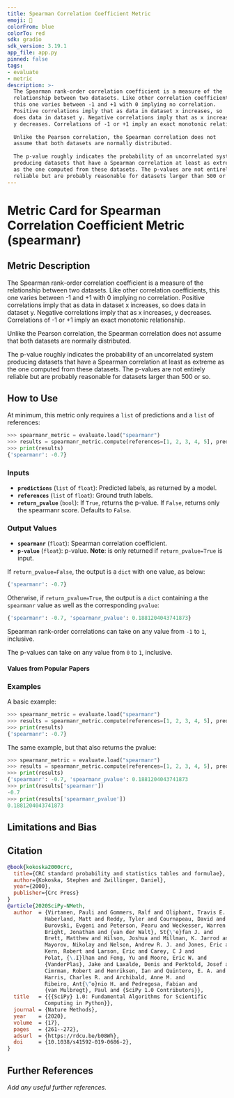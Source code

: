 ```yaml
---
title: Spearman Correlation Coefficient Metric 
emoji: 🤗 
colorFrom: blue
colorTo: red
sdk: gradio
sdk_version: 3.19.1
app_file: app.py
pinned: false
tags:
- evaluate
- metric
description: >-
  The Spearman rank-order correlation coefficient is a measure of the
  relationship between two datasets. Like other correlation coefficients,
  this one varies between -1 and +1 with 0 implying no correlation.
  Positive correlations imply that as data in dataset x increases, so
  does data in dataset y. Negative correlations imply that as x increases,
  y decreases. Correlations of -1 or +1 imply an exact monotonic relationship.
  
  Unlike the Pearson correlation, the Spearman correlation does not
  assume that both datasets are normally distributed.
  
  The p-value roughly indicates the probability of an uncorrelated system
  producing datasets that have a Spearman correlation at least as extreme
  as the one computed from these datasets. The p-values are not entirely
  reliable but are probably reasonable for datasets larger than 500 or so.
---
```


# Metric Card for Spearman Correlation Coefficient Metric (spearmanr)


## Metric Description
The Spearman rank-order correlation coefficient is a measure of the
relationship between two datasets. Like other correlation coefficients,
this one varies between -1 and +1 with 0 implying no correlation.
Positive correlations imply that as data in dataset x increases, so 
does data in dataset y. Negative correlations imply that as x increases,
y decreases. Correlations of -1 or +1 imply an exact monotonic relationship.

Unlike the Pearson correlation, the Spearman correlation does not 
assume that both datasets are normally distributed. 

The p-value roughly indicates the probability of an uncorrelated system
producing datasets that have a Spearman correlation at least as extreme
as the one computed from these datasets. The p-values are not entirely
reliable but are probably reasonable for datasets larger than 500 or so.


## How to Use
At minimum, this metric only requires a `list` of predictions and a `list` of references:

```python
>>> spearmanr_metric = evaluate.load("spearmanr")
>>> results = spearmanr_metric.compute(references=[1, 2, 3, 4, 5], predictions=[10, 9, 2.5, 6, 4])
>>> print(results)
{'spearmanr': -0.7}
```

### Inputs
- **`predictions`** (`list` of `float`): Predicted labels, as returned by a model.
- **`references`** (`list` of `float`): Ground truth labels.
- **`return_pvalue`** (`bool`): If `True`, returns the p-value. If `False`, returns
                    only the spearmanr score. Defaults to `False`.

### Output Values
-  **`spearmanr`** (`float`): Spearman correlation coefficient.
- **`p-value`** (`float`): p-value. **Note**: is only returned
                        if `return_pvalue=True` is input.

If `return_pvalue=False`, the output is a `dict` with one value, as below:
```python
{'spearmanr': -0.7}
```

Otherwise, if `return_pvalue=True`, the output is a `dict` containing a the `spearmanr` value as well as the corresponding `pvalue`:
```python
{'spearmanr': -0.7, 'spearmanr_pvalue': 0.1881204043741873}
```

Spearman rank-order correlations can take on any value from `-1` to `1`, inclusive.

The p-values can take on any value from `0` to `1`, inclusive.

#### Values from Popular Papers


### Examples
A basic example:
```python
>>> spearmanr_metric = evaluate.load("spearmanr")
>>> results = spearmanr_metric.compute(references=[1, 2, 3, 4, 5], predictions=[10, 9, 2.5, 6, 4])
>>> print(results)
{'spearmanr': -0.7}
```

The same example, but that also returns the pvalue:
```python
>>> spearmanr_metric = evaluate.load("spearmanr")
>>> results = spearmanr_metric.compute(references=[1, 2, 3, 4, 5], predictions=[10, 9, 2.5, 6, 4], return_pvalue=True)
>>> print(results)
{'spearmanr': -0.7, 'spearmanr_pvalue': 0.1881204043741873
>>> print(results['spearmanr'])
-0.7
>>> print(results['spearmanr_pvalue'])
0.1881204043741873
```

## Limitations and Bias


## Citation
```bibtex
@book{kokoska2000crc,
  title={CRC standard probability and statistics tables and formulae},
  author={Kokoska, Stephen and Zwillinger, Daniel},
  year={2000},
  publisher={Crc Press}
}
@article{2020SciPy-NMeth,
  author  = {Virtanen, Pauli and Gommers, Ralf and Oliphant, Travis E. and
            Haberland, Matt and Reddy, Tyler and Cournapeau, David and
            Burovski, Evgeni and Peterson, Pearu and Weckesser, Warren and
            Bright, Jonathan and {van der Walt}, St{\'e}fan J. and
            Brett, Matthew and Wilson, Joshua and Millman, K. Jarrod and
            Mayorov, Nikolay and Nelson, Andrew R. J. and Jones, Eric and
            Kern, Robert and Larson, Eric and Carey, C J and
            Polat, {\.I}lhan and Feng, Yu and Moore, Eric W. and
            {VanderPlas}, Jake and Laxalde, Denis and Perktold, Josef and
            Cimrman, Robert and Henriksen, Ian and Quintero, E. A. and
            Harris, Charles R. and Archibald, Anne M. and
            Ribeiro, Ant{\^o}nio H. and Pedregosa, Fabian and
            {van Mulbregt}, Paul and {SciPy 1.0 Contributors}},
  title   = {{{SciPy} 1.0: Fundamental Algorithms for Scientific
            Computing in Python}},
  journal = {Nature Methods},
  year    = {2020},
  volume  = {17},
  pages   = {261--272},
  adsurl  = {https://rdcu.be/b08Wh},
  doi     = {10.1038/s41592-019-0686-2},
}
```

## Further References
*Add any useful further references.*
